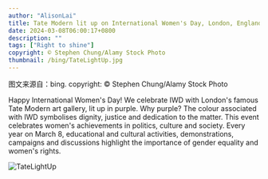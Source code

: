 ```yaml
---
author: "AlisonLai"
title: Tate Modern lit up on International Women's Day, London, England (© Stephen Chung/Alamy Stock Photo)
date: 2024-03-08T06:00:17+0800
description: ""
tags: ["Right to shine"]
copyright: © Stephen Chung/Alamy Stock Photo
thumbnail: /bing/TateLightUp.jpg
---
```

图文来源自：bing.  copyright: © Stephen Chung/Alamy Stock Photo

Happy International Women's Day! We celebrate IWD with London's famous Tate Modern art gallery, lit up in purple. Why purple? The colour associated with IWD symbolises dignity, justice and dedication to the matter. This event celebrates women's achievements in politics, culture and society. Every year on March 8, educational and cultural activities, demonstrations, campaigns and discussions highlight the importance of gender equality and women's rights.

![TateLightUp](/bing/TateLightUp.jpg)